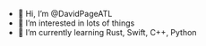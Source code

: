 - 👋 Hi, I’m @DavidPageATL
- 👀 I’m interested in lots of things
- 🌱 I’m currently learning Rust, Swift, C++, Python

<!---
DavidPageATL/DavidPageATL is a ✨ special ✨ repository because its `README.md` (this file) appears on your GitHub profile.
You can click the Preview link to take a look at your changes.
--->
